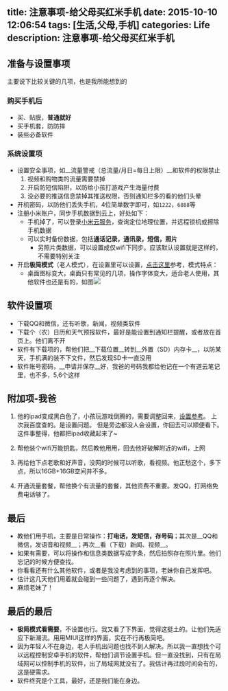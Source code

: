 title: 注意事项-给父母买红米手机
date: 2015-10-10 12:06:54
tags: [生活,父母,手机]
categories: Life
description: 注意事项-给父母买红米手机
---

## 准备与设置事项
主要说下比较关键的几项，也是我所能想到的
### 购买手机后
- 买、贴膜，__普通就好__
- 买手机套，防防摔
- 装些必备软件

### 系统设置项
- 设置安全事项，如__流量警戒（总流量/月日=每日上限）__和软件的权限禁止
    1. 视频和购物类的流量需要禁掉
    2. 开启防短信陷阱，以防给小孩打游戏产生海量付费
    3. 没必要的推送信息禁掉其推送权限，否则通知栏多的看的他们头晕
- 开机密码，以防他们丢失手机，4位简单数字即可，如`1222`，`6888`等
- 注册小米账户，同步手机数据到云上，好处如下：
    + 手机掉了，可以登录[小米云服务](i.mi.com)，查询定位地理位置，并远程锁机或擦除手机数据
    + 可以实时备份数据，包括**通话记录，通讯录，短信，照片**
        + 另照片类数据，可以设置成仅wifi下同步。应该默认设置就是这样的，不需要特别关注
- 开启**极简模式**（老人模式），在设置里可以设置，[点击这里][jijian]参考，模式特点：
    - 桌面图标变大，桌面只有常见的几项，操作字体变大，适合老人使用，其他软件也还是有的，如图![][jijiantu]

## 软件设置项
- 下载QQ和微信，还有听歌，新闻，视频类软件
- 下载个（农）日历和天气预报软件，最好是能设置到通知栏提醒，或者放在首页上。他们离不开
- 软件有下载项的，帮他们把__下载位置__转到__外置（SD）内存卡__，以防某天，手机满的装不下文件，然后发现SD卡一直没用
- 软件账号密码，__申请并保存__好，我爸的号码我都给他记在一个有道云笔记里，也不多，5,6个这样

## 附加项-我爸
1. 他的ipad变成黑白色了，小孩玩游戏倒腾的，需要调整回来，[设置参考][heibai]。
上次我百度查的。是设置问题。
但是旁边都没人会设置，你回去可以顺便看下。
这件事整得，他都把ipad收藏起来了~

2. 帮他装个wifi万能钥匙，然后教他用用，回去他好破解附近的wifi，上网

3. 再给他下点老歌和好声音，没网的时候可以听歌，看视频。他正愁这个，多下点，所以16GB+16GB空间并不多。

4. 开通流量套餐，帮他换个有流量的套餐，其他资费不重要。发QQ，打网络免费电话够了。

## 最后
- 教他们用手机，主要是日常操作：**打电话，发短信，存号码**；其次是__QQ和微信，发语音和视频__；再次__看（下载）新闻、视频__。
- 如果有需要，可以将操作和信息类数据写成字条，然后拍照存在照片里。他们忘记的时候方便查找。
- 你看看还有什么其他软件，或者是我没考虑到的事项，老妹你自己发挥吧。
- 估计这几天他们用着就会碰到一些问题了，遇到再逐个解决。
- 麻烦老妹了！

## 最后的最后
- __极简模式看需要__，不设置也行。我又看了下界面，觉得这挺土的。让他们先适应下新潮流。用用MIUI这样的界面，实在不行再极简吧。
- 因为年轻人不在身边，老人手机出问题也找不到人解决。所以我一直想找个可以远程控制安卓手机的软件，帮他们调节设置手机。但一直没找到，只有在局域网可以控制手机的软件，出了局域网就没有了。我估计再过段时间会有的，这是硬需求。
- 软件终究是个工具，最好，还是我们能在身边。

[jijian]:http://jingyan.baidu.com/article/2d5afd69ec03ce85a2e28e3a.html

[heibai]:http://zhidao.baidu.com/link?url=YvU03Ae376c1_EByk3iaEqcKMjdZgnKSS1DjSiCTdPX0WTO92Sst_SaUnD9KFQkPWIyUmNurnFXxSKm7KwK-3eP1skg7_ZWe1N57Tcn4n6C

[jijiantu]:http://7xncbk.com1.z0.glb.clouddn.com/15-10-10/50669705.jpg